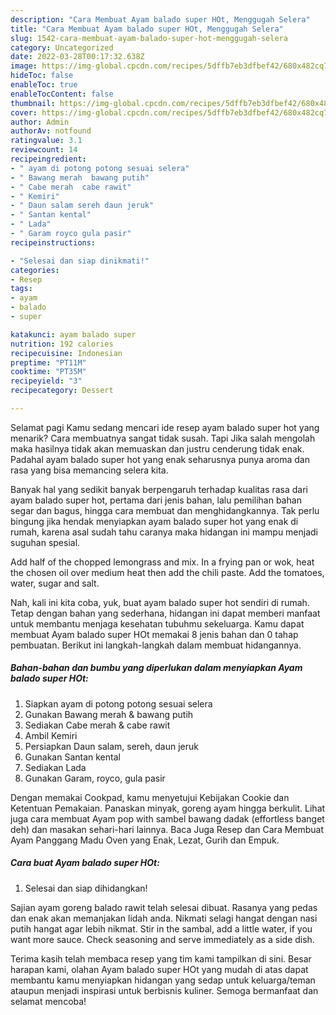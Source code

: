 ```yaml
---
description: "Cara Membuat Ayam balado super HOt, Menggugah Selera"
title: "Cara Membuat Ayam balado super HOt, Menggugah Selera"
slug: 1542-cara-membuat-ayam-balado-super-hot-menggugah-selera
category: Uncategorized
date: 2022-03-28T00:17:32.638Z
image: https://img-global.cpcdn.com/recipes/5dffb7eb3dfbef42/680x482cq70/ayam-balado-super-hot-foto-resep-utama.jpg
hideToc: false
enableToc: true
enableTocContent: false
thumbnail: https://img-global.cpcdn.com/recipes/5dffb7eb3dfbef42/680x482cq70/ayam-balado-super-hot-foto-resep-utama.jpg
cover: https://img-global.cpcdn.com/recipes/5dffb7eb3dfbef42/680x482cq70/ayam-balado-super-hot-foto-resep-utama.jpg
author: Admin
authorAv: notfound
ratingvalue: 3.1
reviewcount: 14
recipeingredient:
- " ayam di potong potong sesuai selera"
- " Bawang merah  bawang putih"
- " Cabe merah  cabe rawit"
- " Kemiri"
- " Daun salam sereh daun jeruk"
- " Santan kental"
- " Lada"
- " Garam royco gula pasir"
recipeinstructions:

- "Selesai dan siap dinikmati!"
categories:
- Resep
tags:
- ayam
- balado
- super

katakunci: ayam balado super 
nutrition: 192 calories
recipecuisine: Indonesian
preptime: "PT11M"
cooktime: "PT35M"
recipeyield: "3"
recipecategory: Dessert

---
```



Selamat pagi Kamu sedang mencari ide resep ayam balado super hot yang menarik? Cara membuatnya sangat tidak susah. Tapi Jika salah mengolah maka hasilnya tidak akan memuaskan dan justru cenderung tidak enak. Padahal ayam balado super hot yang enak seharusnya punya aroma dan rasa yang bisa memancing selera kita.


Banyak hal yang sedikit banyak berpengaruh terhadap kualitas rasa dari ayam balado super hot, pertama dari jenis bahan, lalu pemilihan bahan segar dan bagus, hingga cara membuat dan menghidangkannya. Tak perlu bingung jika hendak menyiapkan ayam balado super hot yang enak di rumah, karena asal sudah tahu caranya maka hidangan ini mampu menjadi suguhan spesial.

Add half of the chopped lemongrass and mix. In a frying pan or wok, heat the chosen oil over medium heat then add the chili paste. Add the tomatoes, water, sugar and salt.


Nah, kali ini kita coba, yuk, buat ayam balado super hot sendiri di rumah. Tetap dengan bahan yang sederhana, hidangan ini dapat memberi manfaat untuk membantu menjaga kesehatan tubuhmu sekeluarga. Kamu dapat membuat Ayam balado super HOt memakai 8 jenis bahan dan 0 tahap pembuatan. Berikut ini langkah-langkah dalam membuat hidangannya.

<!--inarticleads1-->

##### Bahan-bahan dan bumbu yang diperlukan dalam menyiapkan Ayam balado super HOt:

1. Siapkan  ayam di potong potong sesuai selera
1. Gunakan  Bawang merah &amp; bawang putih
1. Sediakan  Cabe merah &amp; cabe rawit
1. Ambil  Kemiri
1. Persiapkan  Daun salam, sereh, daun jeruk
1. Gunakan  Santan kental
1. Sediakan  Lada
1. Gunakan  Garam, royco, gula pasir


Dengan memakai Cookpad, kamu menyetujui Kebijakan Cookie dan Ketentuan Pemakaian. Panaskan minyak, goreng ayam hingga berkulit. Lihat juga cara membuat Ayam pop with sambel bawang dadak (effortless banget deh) dan masakan sehari-hari lainnya. Baca Juga Resep dan Cara Membuat Ayam Panggang Madu Oven yang Enak, Lezat, Gurih dan Empuk. 

<!--inarticleads2-->

##### Cara buat Ayam balado super HOt:


1. Selesai dan siap dihidangkan!

Sajian ayam goreng balado rawit telah selesai dibuat. Rasanya yang pedas dan enak akan memanjakan lidah anda. Nikmati selagi hangat dengan nasi putih hangat agar lebih nikmat. Stir in the sambal, add a little water, if you want more sauce. Check seasoning and serve immediately as a side dish. 

Terima kasih telah membaca resep yang tim kami tampilkan di sini. Besar harapan kami, olahan Ayam balado super HOt yang mudah di atas dapat membantu kamu menyiapkan hidangan yang sedap untuk keluarga/teman ataupun menjadi inspirasi untuk berbisnis kuliner. Semoga bermanfaat dan selamat mencoba!
